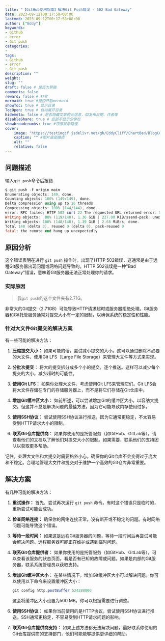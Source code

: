 ```yaml
---
title: "【GitHub使用指南】解决Git Push错误 - 502 Bad Gateway"
date: 2023-09-12T00:17:58+08:00
lastmod: 2023-09-12T00:17:58+08:00
author: ["Eddy"]
keywords: 
- Github
- error
- Git push
categories: 
- 
tags: 
- Github
- error
- Git push
description: ""
weight:
slug: ""
draft: false # 是否为草稿
comments: false
reward: false # 打赏
mermaid: true #是否开启mermaid
showToc: true # 显示目录
TocOpen: true # 自动展开目录
hidemeta: false # 是否隐藏文章的元信息，如发布日期、作者等
disableShare: true # 底部不显示分享栏
showbreadcrumbs: true #顶部显示路径
cover:
    image: "https://testingcf.jsdelivr.net/gh/EddyCliff/ChartBed/BlogCover/pc1.jpg" #图片路径例如：posts/tech/123/123.png
    caption: "" #图片底部描述
    alt: ""
    relative: false
---
```


## 问题描述

输入`git push`命令后报错

```PowerShell
$ git push -f origin main
Enumerating objects: 149, done.
Counting objects: 100% (149/149), done.
Delta compression using up to 16 threads
Compressing objects: 100% (144/144), done.
error: RPC failed; HTTP 502 curl 22 The requested URL returned error: 502
Writing objects:  80% (119/148), 1.36 GiB | 237.00 KiB/ssend-pack: unexpected disconnect while reading sideband packet
Writing objects: 100% (148/148), 1.39 GiB | 2.68 MiB/s, done.
Total 148 (delta 3), reused 0 (delta 0), pack-reused 0
fatal: the remote end hung up unexpectedly
```

## 原因分析

这个错误表明在进行 `git push` 操作时，出现了HTTP 502错误，这通常是由于远程Git服务器出现问题或网络问题导致的。HTTP 502错误是一种"Bad Gateway"错误，意味着Git服务器无法正常处理你的请求。

### 实际原因

> 我`git push`的这个文件夹有2.71G。

非常大的Git提交（2.71GB）可能导致HTTP请求超时或服务器拒绝处理。Git服务器和Git托管服务通常对提交大小有一定的限制，以确保系统的稳定性和性能。



### 针对大文件Git提交的解决方案

有一些可能的解决方法：

1. **压缩提交大小：** 如果可能的话，尝试减小提交的大小。这可以通过删除不必要的大文件、使用Git LFS（Large File Storage）来管理大文件等方式来实现。

2. **分批次提交：** 将大的提交拆分成多个小的提交，逐个推送。这样可以减少每个提交的大小，减少超时的可能性。

3. **使用Git LFS：** 如果你处理大文件，考虑使用Git LFS来管理它们。Git LFS会将大文件存储在专门的存储服务器上，而不是将它们存储在Git仓库中。

4. **增加Git缓冲区大小：** 如前所述，可以尝试增加Git的缓冲区大小，以容纳大提交。但这并不总是解决问题的最佳方法，因为它可能导致内存使用过多。

5. **使用SSH协议：** 尝试使用SSH协议进行推送，因为它通常更稳定，不太容易受到HTTP请求大小的限制。

6. **联系Git仓库提供商：** 如果你使用的是托管服务（如GitHub、GitLab等），请查看他们的文档以了解他们对提交大小的限制。如果需要，联系他们的支持团队以获取更多帮助。

记住，处理大文件和大提交时需要格外小心，确保你的Git仓库不会变得过于庞大和不稳定。合理地管理大文件和提交对于维护一个高效的Git仓库非常重要。

## 解决方案

有几种可能的解决方法：

1. **重试操作：** 首先，尝试再次运行 `git push` 命令。有时这个错误只是临时的，重新尝试可能会成功。

2. **检查网络连接：** 确保你的网络连接正常，没有断开或不稳定的问题。有时网络问题可能导致这个错误。

3. **等待一段时间：** 如果这是远程Git服务器的问题，等待一段时间后再尝试可能会解决问题。远程服务器可能正在维护或遇到临时问题。

4. **联系Git仓库提供者：** 如果你使用的是托管服务（如GitHub、GitLab等），可以查看该服务的状态页面，看是否有已知的故障或问题。如果是内部的Git服务器，联系系统管理员以获取支持。

5. **增加Git缓冲区大小：** 在某些情况下，增加Git缓冲区大小可以解决问题。你可以使用以下命令来设置缓冲区大小：

    ```PowerShell
    git config http.postBuffer 524288000
    ```

    这会将缓冲区大小设置为500 MB。你可以根据需要进行调整。

1. **使用SSH协议：** 如果你当前使用的是HTTP协议，尝试使用SSH协议进行推送。SSH通常更稳定，不容易受到HTTP请求问题的影响。

2. **联系Git仓库提供商支持：** 如果上述方法都无法解决问题，最好联系你使用的Git仓库提供商的支持部门，他们可能能够提供更详细的帮助。




